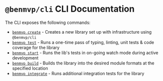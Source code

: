 # `@benmvp/cli` CLI Documentation

The CLI exposes the following commands:

- [`benmvp create`](create.md) - Creates a new library set up with infrastructure using `@benmvp/cli`
- [`benmvp test`](test.md) - Runs a one-time pass of typing, linting, unit tests & code coverage for the library
- [`benmvp start`](start.md) - Runs the lib's tests in on-going watch mode during active development
- [`benmvp build`](build.md) - Builds the library into the desired module formats at the specified location
- [`benmvp integrate`](integrate.md) - Runs additional integration tests for the library
